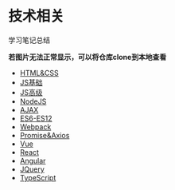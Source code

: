 # 技术相关

学习笔记总结

**若图片无法正常显示，可以将仓库clone到本地查看**

-   [HTML&CSS](./基础/001-002.md)
-   [JS基础](./基础/003.md)
-   [JS高级](./基础/004.md)
-   [NodeJS](./基础/005.md)
-   [AJAX](./基础/006.md)
-   [ES6-ES12](./基础/007.md)
-   [Webpack](./基础/008.md)
-   [Promise&Axios](./基础/009.md)
-   [Vue](./进阶/001.md)
-   [React](./进阶/002.md)
-   [Angular](./进阶/005.md)
-   [JQuery](./进阶/003.md)
-   [TypeScript](./进阶/004.md)